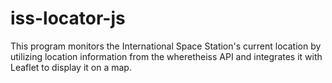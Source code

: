 # iss-locator-js
This program monitors the International Space Station's current location by utilizing location information from the wheretheiss API and integrates it with Leaflet to display it on a map.
